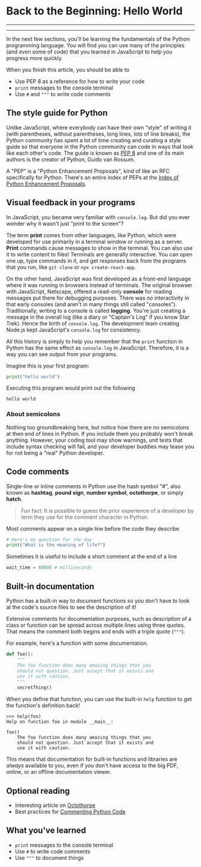# Back to the Beginning: Hello World
________________________________________________________________________________
<!-- @import "[TOC]" {cmd="toc" depthFrom=2 depthTo=6 orderedList=false} -->
________________________________________________________________________________

In the next few sections, you'll be learning the fundamentals of the Python
programming language. You will find you can use many of the principles (and even
some of code) that you learned in JavaScript to help you progress more quickly.

When you finish this article, you should be able to
- Use PEP 8 as a reference for how to write your code
- `print` messages to the console terminal
- Use `#` and `"""` to write code comments

## The style guide for Python

Unlike JavaScript, where everybody can have their own "style" of writing it
(with parentheses, without parentheses, long lines, lots of line breaks), the
Python community has spent a lot of time creating and curating a style guide so
that everyone in the Python community can code in ways that look like each
other's code. The guide is known as [PEP 8][1] and one of its main authors is
the creator of Python, Guido van Rossum.

A "PEP" is a "Python Enhancement Proposals", kind of like an RFC specifically
for Python. There's an entire index of PEPs at the [Index of Python Enhancement
Proposals][4].

## Visual feedback in your programs

In JavaScript, you became very familiar with `console.log`. But did you ever
wonder why it wasn't just "print to the screen"?

The term **print** comes from other languages, like Python, which were developed
for use primarily in a terminal window or running as a server. **Print**
commands cause messages to show in the terminal. You can also use it to write
content to files! Terminals are generally interactive. You can open one up, type
commands in it, and get responses back from the programs that you run, like
`git clone` or `npx create-react-app`.

On the other hand, JavaScript was first developed as a front-end language where
it was running in browsers instead of terminals. The original browser with
JavaScript, Netscape, offered a read-only **console** for reading messages put
there for debugging purposes. There was _no_ interactivity in that early
consoles (and aren't in many things still called "consoles"). Traditionally,
writing to a console is called **logging**. You're just creating a message in
the overall log (like a diary or "Captain's Log" if you know Star Trek). Hence
the birth of `console.log`. The development team creating Node.js kept
JavaScript's `console.log` for consistency.

All this history is simply to help you remember that the `print` function in
Python has the same effect as `console.log` in JavaScript. Therefore, it is a
way you can see output from your programs.

Imagine this is your first program:

```python
print("hello world")
```

Executing this program would print out the following

```
hello world
```

### About semicolons

Nothing too groundbreaking here, but notice how there are no semicolons at then
end of lines in Python. If you include them you probably won't break anything.
However, your coding tool may show warnings, unit tests that include syntax
checking will fail, and your developer buddies may tease you for not being a
"real" Python developer.

## Code comments

Single-line or inline comments in Python use the hash symbol "#", also known as
**hashtag**, **pound sign**, **number symbol**, **octothorpe**, or simply
**hatch**.

> Fun fact: It is possible to guess the prior experience of a developer by term
> they use for the comment character in Python.

Most comments appear on a single line before the code they describe

```python
# Here's my question for the day
print("What is the meaning of life?")
```

Sometimes it is useful to include a short comment at the end of a line

```python
wait_time = 60000 # milliseconds
```

## Built-in documentation

Python has a built-in way to document functions so you don't have to look at the
code's source files to see the description of it!

Extensive comments for documentation purposes, such as description of a class or
function can be spread across multiple lines using three quotes. That means the
comment both begins and ends with a triple quote (`"""`).

For example, here's a function with some documentation.

```python
def foo():
    """
    The foo function does many amazing things that you
    should not question. Just accept that it exists and
    use it with caution.
    """
    secretThing()
```

When you define that function, you can use the built-in `help` function to get
the function's definition back!

```
>>> help(foo)
Help on function foo in module __main__:

foo()
    The foo function does many amazing things that you
    should not question. Just accept that it exists and
    use it with caution.
```

This means that documentation for built-in functions and libraries are _always_
available to you, even if you don't have access to the big PDF, online, or an
offline documentation viewer.

## Optional reading

- Interesting article on [Octothorpe]
- Best practices for [Commenting Python Code]

## What you've learned

- `print` messages to the console terminal
- Use `#` to write code comments
- Use `"""` to document things


[1]: https://www.python.org/dev/peps/pep-0008/
[Octothorpe]: https://time.com/2870942/hashtag-oed-oxford-english-dictionary/
[Commenting Python Code]: https://www.digitalocean.com/community/tutorials/how-to-write-comments-in-python-3
[4]: https://www.python.org/dev/peps/
